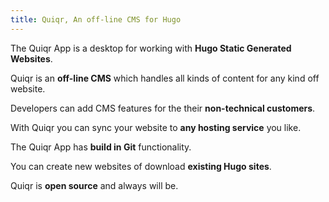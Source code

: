 ```yaml
---
title: Quiqr, An off-line CMS for Hugo
---
```


The Quiqr App is a desktop for working with **Hugo Static Generated Websites**. 

Quiqr is an **off-line CMS** which handles all kinds of content for any kind off website.

Developers can add CMS features for the their **non-technical customers**.

With Quiqr you can sync your website to **any hosting service** you like.

The Quiqr App has **build in Git** functionality.

You can create new websites of download **existing Hugo sites**. 

Quiqr is **open source** and always will be.
